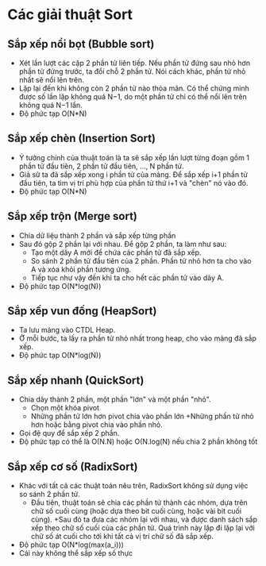 # Các giải thuật Sort
## Sắp xếp nổi bọt (Bubble sort)
- Xét lần lượt các cặp 2 phần tử liên tiếp. Nếu phần tử đứng sau nhỏ hơn phần tử đứng trước, ta đổi chỗ 2 phần tử. Nói cách khác, phần tử nhỏ nhất sẽ nổi lên trên.
- Lặp lại đến khi không còn 2 phần tử nào thỏa mãn. Có thể chứng minh được số lần lặp không quá N−1, do một phần tử chỉ có thể nổi lên trên không quá N−1 lần.
- Độ phức tạp O(N*N)
## Sắp xếp chèn (Insertion Sort)
- Ý tưởng chính của thuật toán là ta sẽ sắp xếp lần lượt từng đoạn gồm 1 phần tử đầu tiên, 2 phần tử đầu tiên, …, N phần tử.
- Giả sử ta đã sắp xếp xong i phần tử của mảng. Để sắp xếp i+1 phần tử đầu tiên, ta tìm vị trí phù hợp của phần tử thứ i+1 và "chèn" nó vào đó.
- Độ phức tạp O(N*N)
## Sắp xếp trộn (Merge sort)
- Chia dữ liệu thành 2 phần và sắp xếp từng phần
- Sau đó gộp 2 phần lại với nhau. Để gộp 2 phần, ta làm như sau:
    + Tạo một dãy A mới để chứa các phần tử đã sắp xếp.
    + So sánh 2 phần tử đầu tiên của 2 phần. Phần tử nhỏ hơn ta cho vào A và xóa khỏi phần tương ứng.
    + Tiếp tục như vậy đến khi ta cho hết các phần tử vào dãy A.
- Độ phức tạp O(N*log(N))
## Sắp xếp vun đống (HeapSort)
- Ta lưu mảng vào CTDL Heap.
- Ở mỗi bước, ta lấy ra phần tử nhỏ nhất trong heap, cho vào mảng đã sắp xếp.
- Độ phức tạp O(N*log(N))
## Sắp xếp nhanh (QuickSort)
- Chia dãy thành 2 phần, một phần "lớn" và một phần "nhỏ".
    + Chọn một khóa pivot
    + Những phần tử lớn hơn pivot chia vào phần lớn
    +Những phần tử nhỏ hơn hoặc bằng pivot chia vào phần nhỏ.
- Gọi đệ quy để sắp xếp 2 phần.
- Độ phức tạp có thể là O(N.N) hoặc O(N.log(N) nếu chia 2 phần không tốt
## Sắp xếp cơ số (RadixSort)
- Khác với tất cả các thuật toán nêu trên, RadixSort không sử dụng việc so sánh 2 phần tử.
    + Đầu tiên, thuật toán sẽ chia các phần tử thành các nhóm, dựa trên chữ số cuối cùng (hoặc dựa theo bit cuối cùng, hoặc vài bit cuối cùng).
    +Sau đó ta đưa các nhóm lại với nhau, và được danh sách sắp xếp theo chữ số cuối của các phần tử. Quá trình này lặp đi lặp lại với chữ số át cuối cho tới khi tất cả vị trí chữ số đã sắp xếp.
- Độ phức tạp O(N*log(max(a_i)))
- Cái này không thể sắp xếp số thực